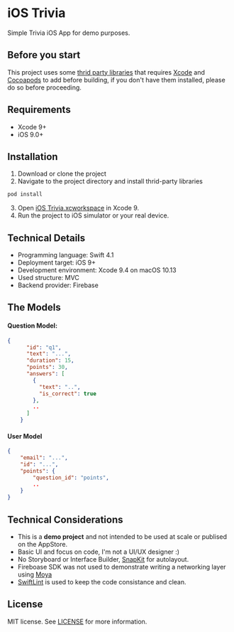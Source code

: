 # iOS Trivia
Simple Trivia iOS App for demo purposes.

## Before you start
This project uses some [thrid party libraries](https://github.com/omaralbeik/ios-trivia/blob/master/Podfile) that requires [Xcode](https://developer.apple.com/xcode/) and [Cocoapods](https://cocoapods.org/) to add before building, if you don't have them installed, please do so before proceeding.

## Requirements
- Xcode 9+
- iOS 9.0+

## Installation
1. Download or clone the project
2. Navigate to the project directory and install thrid-party libraries
```bash
pod install
```
3. Open [iOS Trivia.xcworkspace](https://github.com/omaralbeik/ios-trivia/tree/master/iOS%20Trivia.xcworkspace) in Xcode 9.
4. Run the project to iOS simulator or your real device.

## Technical Details
- Programming language: Swift 4.1
- Deployment target: iOS 9+
- Development environment: Xcode 9.4 on macOS 10.13
- Used structure: MVC
- Backend provider: Firebase

## The Models

#### Question Model:
```json
{
      "id": "q1",
      "text": "...",
      "duration": 15,
      "points": 30,
      "answers": [
        {
          "text": "..",
          "is_correct": true
        },
        ..
      ]
    }
```

#### User Model
```json
{
    "email": "...",
    "id": "...",
    "points": {
        "question_id": "points",
        ..
    }
}
```

## Technical Considerations
- This is a **demo project** and not intended to be used at scale or publised on the AppStore.
- Basic UI and focus on code, I'm not a UI/UX designer :)
- No Storyboard or Interface Builder, [SnapKit](https://github.com/SnapKit/SnapKit) for autolayout.
- Fireboase SDK was not used to demonstrate writing a networking layer using [Moya](https://github.com/Moya/Moya)
- [SwiftLint](https://github.com/realm/SwiftLint) is used to keep the code consistance and clean.

## License
MIT license. See [LICENSE](https://github.com/omaralbeik/ios-trivia/blob/master/LICENSE) for more information.
